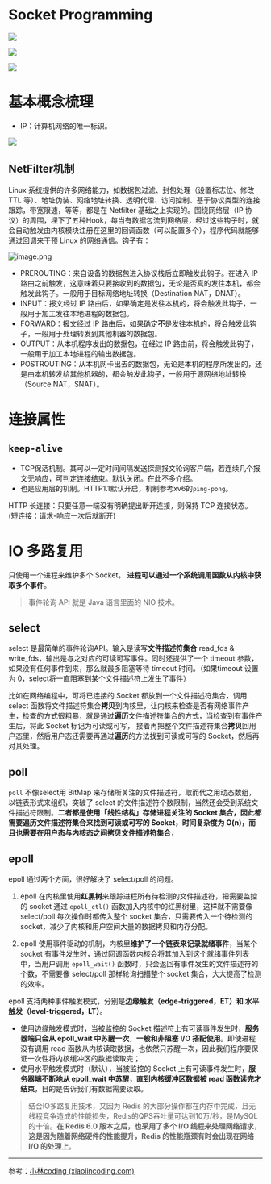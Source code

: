 # Socket Programming

![](http://img.070077.xyz/202203110419219.png)

![](http://img.070077.xyz/202203110424271.png)

![](http://img.070077.xyz/202203110958344.png)



# 基本概念梳理

- IP：计算机网络的唯一标识。

![](http://img.070077.xyz/202204231513190.png)

## NetFilter机制

Linux 系统提供的许多网络能力，如数据包过滤、封包处理（设置标志位、修改 TTL 等）、地址伪装、网络地址转换、透明代理、访问控制、基于协议类型的连接跟踪，带宽限速，等等，都是在 Netfilter 基础之上实现的。围绕网络层（IP 协议）的周围，埋下了五种Hook，每当有数据包流到网络层，经过这些钩子时，就会自动触发由内核模块注册在这里的回调函数（可以配置多个），程序代码就能够通过回调来干预 Linux 的网络通信。钩子有：

![image.png](https://s2.loli.net/2023/10/02/BlDMgx4IQVYh8yc.png)

 - PREROUTING：来自设备的数据包进入协议栈后立即触发此钩子。在进入 IP 路由之前触发，这意味着只要接收到的数据包，无论是否真的发往本机，都会触发此钩子。一般用于目标网络地址转换（Destination NAT，DNAT）。
- INPUT：报文经过 IP 路由后，如果确定是发往本机的，将会触发此钩子，一般用于加工发往本地进程的数据包。
- FORWARD：报文经过 IP 路由后，如果确定**不**是发往本机的，将会触发此钩子，一般用于处理转发到其他机器的数据包。
- OUTPUT：从本机程序发出的数据包，在经过 IP 路由前，将会触发此钩子，一般用于加工本地进程的输出数据包。
- POSTROUTING：从本机网卡出去的数据包，无论是本机的程序所发出的，还是由本机转发给其他机器的，都会触发此钩子，一般用于源网络地址转换（Source NAT，SNAT）。

# 连接属性

## `keep-alive`

- TCP保活机制。其可以一定时间间隔发送探测报文轮询客户端，若连续几个报文无响应，可判定连接结束。默认关闭。在此不多介绍。
- 也是应用层的机制。HTTP1.1默认开启，机制参考xv6的`ping-pong`。

HTTP 长连接：只要任意一端没有明确提出断开连接，则保持 TCP 连接状态。
(短连接：请求-响应一次后就断开)


# IO 多路复用

只使用一个进程来维护多个 Socket， **进程可以通过一个系统调用函数从内核中获取多个事件**。

> 事件轮询 API 就是 Java 语言里面的 NIO 技术。

## select
select 是最简单的事件轮询API。输入是读写**文件描述符集合** read_fds & write_fds，输出是与之对应的可读可写事件。同时还提供了一个 timeout 参数，如果没有任何事件到来，那么就最多阻塞等待 timeout 时间。（如果timeout 设置为 0，select将一直阻塞到某个文件描述符上发生了事件）

比如在网络编程中，可将已连接的 Socket 都放到一个文件描述符集合，调用 select 函数将文件描述符集合**拷贝**到内核里，让内核来检查是否有网络事件产生，检查的方式很粗暴，就是通过**遍历**文件描述符集合的方式，当检查到有事件产生后，将此 Socket 标记为可读或可写， 接着再把整个文件描述符集合**拷贝**回用户态里，然后用户态还需要再通过**遍历**的方法找到可读或可写的 Socket，然后再对其处理。

## poll

`poll` 不像select用 BitMap 来存储所关注的文件描述符，取而代之用动态数组，以链表形式来组织，突破了 select 的文件描述符个数限制，当然还会受到系统文件描述符限制。**二者都是使用「线性结构」存储进程关注的 Socket 集合，因此都需要遍历文件描述符集合来找到可读或可写的 Socket，时间复杂度为 O(n)，而且也需要在用户态与内核态之间拷贝文件描述符集合**，


## epoll
epoll 通过两个方面，很好解决了 select/poll 的问题。

1. epoll 在内核里使用**红黑树**来跟踪进程所有待检测的文件描述符，把需要监控的 socket 通过 `epoll_ctl()` 函数加入内核中的红黑树里，这样就不需要像 select/poll 每次操作时都传入整个 socket 集合，只需要传入一个待检测的 socket，减少了内核和用户空间大量的数据拷贝和内存分配。

2. epoll 使用事件驱动的机制，内核里**维护了一个链表来记录就绪事件**，当某个 socket 有事件发生时，通过回调函数内核会将其加入到这个就绪事件列表中，当用户调用 `epoll_wait()` 函数时，只会返回有事件发生的文件描述符的个数，不需要像 select/poll 那样轮询扫描整个 socket 集合，大大提高了检测的效率。

epoll 支持两种事件触发模式，分别是**边缘触发（edge-triggered，ET）和 水平触发（level-triggered，LT）**。

- 使用边缘触发模式时，当被监控的 Socket 描述符上有可读事件发生时，**服务器端只会从 epoll_wait 中苏醒一次**，**一般和非阻塞 I/O 搭配使用**。即使进程没有调用 read 函数从内核读取数据，也依然只苏醒一次，因此我们程序要保证一次性将内核缓冲区的数据读取完；
- 使用水平触发模式时（默认），当被监控的 Socket 上有可读事件发生时，**服务器端不断地从 epoll_wait 中苏醒，直到内核缓冲区数据被 read 函数读完才结束**，目的是告诉我们有数据需要读取。

> 结合IO多路复用技术，又因为 Redis 的大部分操作都在内存中完成，且无线程竞争造成的性能损失，Redis的QPS吞吐量可达到10万/秒，是MySQL的十倍。**在 Redis 6.0 版本之后，也采用了多个 I/O 线程来处理网络请求**，**这是因为随着网络硬件的性能提升，Redis 的性能瓶颈有时会出现在网络 I/O 的处理上**。

--- 
参考：[小林coding (xiaolincoding.com)](https://www.xiaolincoding.com/)